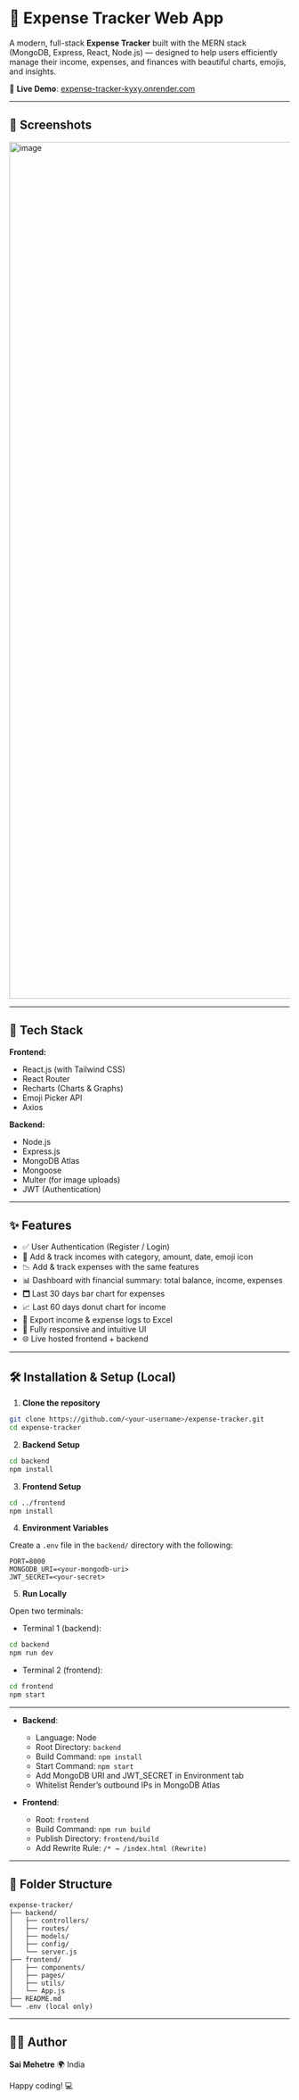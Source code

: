 # 💸 Expense Tracker Web App

A modern, full-stack **Expense Tracker** built with the MERN stack (MongoDB, Express, React, Node.js) — designed to help users efficiently manage their income, expenses, and finances with beautiful charts, emojis, and insights.

🚀 **Live Demo**: [expense-tracker-kyxy.onrender.com](https://expense-tracker-kyxy.onrender.com)

---

## 📸 Screenshots
<img width="1536" alt="image" src="https://github.com/user-attachments/assets/c42c51ce-0451-4a81-8d39-49b86920c70f" />

---

## 🔧 Tech Stack

**Frontend:**

* React.js (with Tailwind CSS)
* React Router
* Recharts (Charts & Graphs)
* Emoji Picker API
* Axios

**Backend:**

* Node.js
* Express.js
* MongoDB Atlas
* Mongoose
* Multer (for image uploads)
* JWT (Authentication)

---

## ✨ Features

* ✅ User Authentication (Register / Login)
* 💸 Add & track incomes with category, amount, date, emoji icon
* 📉 Add & track expenses with the same features
* 📊 Dashboard with financial summary: total balance, income, expenses
* 🗖️ Last 30 days bar chart for expenses
* 📈 Last 60 days donut chart for income
* 📂 Export income & expense logs to Excel
* 🧠 Fully responsive and intuitive UI
* 🌐 Live hosted frontend + backend

---

## 🛠️ Installation & Setup (Local)

1. **Clone the repository**

```bash
git clone https://github.com/<your-username>/expense-tracker.git
cd expense-tracker
```

2. **Backend Setup**

```bash
cd backend
npm install
```

3. **Frontend Setup**

```bash
cd ../frontend
npm install
```

4. **Environment Variables**

Create a `.env` file in the `backend/` directory with the following:

```env
PORT=8000
MONGODB_URI=<your-mongodb-uri>
JWT_SECRET=<your-secret>
```

5. **Run Locally**

Open two terminals:

* Terminal 1 (backend):

```bash
cd backend
npm run dev
```

* Terminal 2 (frontend):

```bash
cd frontend
npm start
```

---

* **Backend**:

  * Language: Node
  * Root Directory: `backend`
  * Build Command: `npm install`
  * Start Command: `npm start`
  * Add MongoDB URI and JWT\_SECRET in Environment tab
  * Whitelist Render’s outbound IPs in MongoDB Atlas

* **Frontend**:

  * Root: `frontend`
  * Build Command: `npm run build`
  * Publish Directory: `frontend/build`
  * Add Rewrite Rule: `/* → /index.html (Rewrite)`

---

## 📁 Folder Structure

```
expense-tracker/
├── backend/
│   ├── controllers/
│   ├── routes/
│   ├── models/
│   ├── config/
│   └── server.js
├── frontend/
│   ├── components/
│   ├── pages/
│   ├── utils/
│   └── App.js
├── README.md
└── .env (local only)
```

---

## 🤝🏼 Author

**Sai Mehetre**
🌍 India

Happy coding! 💻
